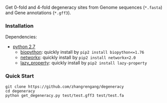 Get 0-fold and 4-fold degeneracy sites from Genome sequences (`*.fasta`) and Gene annotations (`*.gff3`).
### Installation ###
Dependencies:
+ [python 2.7](https://www.python.org/)
    + [biopython](https://biopython.org/): quickly install by `pip2 install biopython<=1.76`
    + [networkx](http://networkx.github.io/): quickly install by `pip2 install networkx<2.0`
    + [lazy_property](https://github.com/jackmaney/lazy-property): quickly install by `pip2 install lazy-property`

### Quick Start ###
```
git clone https://github.com/zhangrengang/degeneracy
cd degeneracy
python get_degeneracy.py test/test.gff3 test/test.fa
```
